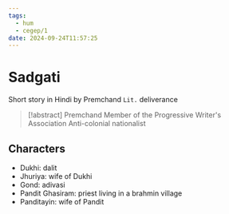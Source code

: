 ```yaml
---
tags:
  - hum
  - cegep/1
date: 2024-09-24T11:57:25
---
```


# Sadgati

Short story in Hindi by Premchand
`Lit.` deliverance

> [!abstract] Premchand
> Member of the Progressive Writer's Association
> Anti-colonial nationalist

## Characters

- Dukhi: dalit
- Jhuriya: wife of Dukhi
- Gond: adivasi
- Pandit Ghasiram: priest living in a brahmin village
- Panditayin: wife of Pandit
